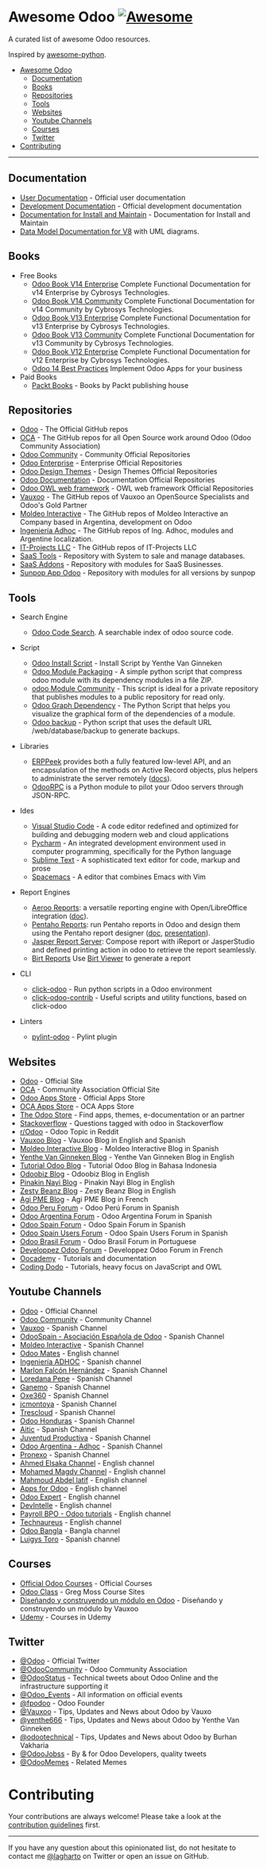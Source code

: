 # Awesome Odoo [![Awesome](https://cdn.rawgit.com/sindresorhus/awesome/d7305f38d29fed78fa85652e3a63e154dd8e8829/media/badge.svg)](https://github.com/sindresorhus/awesome)

A curated list of awesome Odoo resources.

Inspired by [awesome-python](https://github.com/vinta/awesome-python).

- [Awesome Odoo](#awesome-odoo)
    - [Documentation](#documentation)
    - [Books](#books)
    - [Repositories](#repositories)
    - [Tools](#tools)
    - [Websites](#websites)
    - [Youtube Channels](#youtube-channels)
    - [Courses](#courses)
    - [Twitter](#twitter)
- [Contributing](#contributing)

---

## Documentation

- [User Documentation](https://www.odoo.com/documentation/14.0/applications.html) - Official user documentation
- [Development Documentation](https://www.odoo.com/documentation/14.0/) - Official development documentation
- [Documentation for Install and Maintain](https://www.odoo.com/documentation/14.0/administration.html) - Documentation for Install and Maintain
- [Data Model Documentation for V8](http://useopenerp.com/v8) with UML diagrams.

## Books
- Free Books
    - [Odoo Book V14 Enterprise](https://www.cybrosys.com/odoo/odoo-books/odoo-book-v14/) Complete Functional Documentation for v14 Enterprise by Cybrosys Technologies.
    - [Odoo Book V14 Community](https://www.cybrosys.com/odoo/odoo-books/community-edition-v14/) Complete Functional Documentation for v14 Community by Cybrosys Technologies.
    - [Odoo Book V13 Enterprise](https://www.cybrosys.com/odoo/odoo-books/odoo-book-v13/) Complete Functional Documentation for v13 Enterprise by Cybrosys Technologies.
    - [Odoo Book V13 Community](https://www.cybrosys.com/odoo/odoo-books/community-edition-v13/) Complete Functional Documentation for v13 Community by Cybrosys Technologies.
    - [Odoo Book V12 Enterprise](https://www.cybrosys.com/odoo/odoo-books/odoo-book-v12/) Complete Functional Documentation for v12 Enterprise by Cybrosys Technologies.
    - [Odoo 14 Best Practices](https://www.odoobooks.com/en/14.0/) Implement Odoo Apps for your business
- Paid Books
    - [Packt Books](https://subscription.packtpub.com/search?query=odoo) - Books by Packt publishing house

## Repositories

- [Odoo](https://github.com/odoo) - The Official GitHub repos
- [OCA](https://github.com/OCA) - The GitHub repos for all Open Source work around Odoo (Odoo Community Association)
- [Odoo Community](https://github.com/odoo/odoo) - Community Official Repositories
- [Odoo Enterprise](https://github.com/odoo/enterprise) - Enterprise Official Repositories
- [Odoo Design Themes](https://github.com/odoo/design-themes) - Design Themes Official Repositories
- [Odoo Documentation](https://github.com/odoo/documentation) - Documentation Official Repositories
- [Odoo OWL web framework](https://github.com/odoo/owl) - OWL web framework Official Repositories
- [Vauxoo](https://github.com/vauxoo) - The GitHub repos of Vauxoo an OpenSource Specialists and Odoo's Gold Partner
- [Moldeo Interactive](https://github.com/ctmil) - The GitHub repos of Moldeo Interactive an Company based in Argentina, development on Odoo
- [Ingeniería Adhoc](https://github.com/ingadhoc) - The GitHub repos of Ing. Adhoc, modules and Argentine localization.
- [IT-Projects LLC](https://github.com/it-projects-llc) - The GitHub repos of IT-Projects LLC
- [SaaS Tools](https://github.com/it-projects-llc/odoo-saas-tools) - Repository with System to sale and manage databases.
- [SaaS Addons](https://github.com/it-projects-llc/saas-addons) - Repository with modules for SaaS Businesses.
- [Sunpop App Odoo](https://github.com/guohuadeng/app-odoo) - Repository with modules for all versions by sunpop  

## Tools

- Search Engine
    - [Odoo Code Search](http://www.odoo-code-search.com/). A searchable index of odoo source code.
- Script
    - [Odoo Install Script](https://github.com/Yenthe666/InstallScript) - Install Script by Yenthe Van Ginneken
    - [Odoo Module Packaging](https://gist.github.com/josehbez/b14bb8b7dd6c0c985a96e57cff7cef5a) - A simple python script that compress odoo module with its dependency modules in a file ZIP.
    - [odoo Module Community](https://gist.github.com/josehbez/a0790e91bd807ca174834fb67c3e0e8c) - This script is ideal for a private repository that publishes modules to a public repository for read only.
    - [Odoo Graph Dependency](https://medium.com/@josehbez/dependencia-gr%C3%A1fica-odoo-e518e8a6ceb9) - The Python Script that helps you visualize the graphical form of the dependencies of a module.
    - [Odoo backup](https://medium.com/@josehbez/simple-cli-odoo-backup-60d91bc3b9ec) - Python script that uses the default URL /web/database/backup to generate backups.
- Libraries
    - [ERPPeek](https://pypi.python.org/pypi/ERPpeek) provides both a fully featured low-level API, and an encapsulation of the methods on Active Record objects, plus helpers to administrate the server remotely ([docs](http://erppeek.readthedocs.org)).
    - [OdooRPC](https://github.com/OCA/odoorpc) is a Python module to pilot your Odoo servers through JSON-RPC.
- Ides
    - [Visual Studio Code](https://code.visualstudio.com/) - A code editor redefined and optimized for building and debugging modern web and cloud applications
    - [Pycharm](http://www.jetbrains.com/pycharm/) - An integrated development environment used in computer programming, specifically for the Python language
    - [Sublime Text](http://www.sublimetext.com/) - A sophisticated text editor for code, markup and prose
    - [Spacemacs](https://github.com/syl20bnr/spacemacs) - A editor that combines Emacs with Vim

- Report Engines
    - [Aeroo Reports](https://github.com/aeroo/aeroo_reports): a versatile reporting engine with Open/LibreOffice integration ([doc](http://www.alistek.com/wiki/index.php/Main_Page)).
    - [Pentaho Reports](https://github.com/WillowIT/Pentaho-reports-for-OpenERP): run Pentaho reports in Odoo and design them using the Pentaho report designer ([doc](https://github.com/WillowIT/Pentaho-reports-for-OpenERP/wiki), [presentation](http://www.slideshare.net/openobject/openerp-pentaho-integration-willowit)).
    - [Jasper Report Server](https://github.com/mga-team-odoo/jasperserver): Compose report with iReport or JasperStudio and defined printing action in odoo to retrieve the report seamlessly.
    - [Birt Reports](https://github.com/vaab/report_birt) Use [Birt Viewer](http://eclipse.org/birt/documentation/integrating/viewer-setup.php) to generate a report
- CLI
    - [click-odoo](https://github.com/acsone/click-odoo) - Run python scripts in a Odoo environment
    - [click-odoo-contrib](https://github.com/acsone/click-odoo-contrib) - Useful scripts and utility functions, based on click-odoo
- Linters
    - [pylint-odoo](https://github.com/OCA/pylint-odoo) - Pylint plugin

## Websites

- [Odoo](https://www.odoo.com/) - Official Site
- [OCA](https://odoo-community.org/) - Community Association Official Site
- [Odoo Apps Store](https://apps.odoo.com/apps) - Official Apps Store
- [OCA Apps Store](https://odoo-community.org/shop) - OCA Apps Store
- [The Odoo Store](https://www.theodoostore.com/) - Find apps, themes, e-documentation or an partner
- [Stackoverflow](https://stackoverflow.com/questions/tagged/odoo) - Questions tagged with odoo in Stackoverflow
- [r/Odoo](https://www.reddit.com/r/Odoo/) - Odoo Topic in Reddit
- [Vauxoo Blog](https://www.vauxoo.com/blog) - Vauxoo Blog in English and Spanish
- [Moldeo Interactive Blog](https://www.moldeointeractive.com.ar/blog) - Moldeo Interactive Blog in Spanish
- [Yenthe Van Ginneken Blog](https://www.odoo.yenthevg.com/) - Yenthe Van Ginneken Blog in English
- [Tutorial Odoo Blog](https://tutorialopenerp.wordpress.com/) - Tutorial Odoo Blog in Bahasa Indonesia
- [Odoobiz Blog](http://blog.odoobiz.com/) - Odoobiz Blog in English
- [Pinakin Nayi Blog](http://pinakinnayi.blogspot.com/) - Pinakin Nayi Blog in English
- [Zesty Beanz Blog](https://zbeanztech.com/blogs/) - Zesty Beanz Blog in English
- [Agi PME Blog](https://agipme.fr/) - Agi PME Blog in French
- [Odoo Peru Forum](https://groups.google.com/g/openerp_peru) - Odoo Perú Forum in Spanish
- [Odoo Argentina Forum](https://groups.google.com/g/odoo-argentina) - Odoo Argentina Forum in Spanish
- [Odoo Spain Forum](https://groups.google.com/g/openerp-spain) - Odoo Spain Forum in Spanish
- [Odoo Spain Users Forum](https://groups.google.com/g/openerp-spain-users) - Odoo Spain Users Forum in Spanish
- [Odoo Brasil Forum](https://groups.google.com/g/openerp-brasil) - Odoo Brasil Forum in Portuguese
- [Developpez Odoo Forum](https://www.developpez.net/forums/f1602/logiciels/solutions-d-entreprise/erp/odoo-ex-openerp/) - Developpez Odoo Forum in French
- [Oocademy](https://www.oocademy.com/) - Tutorials and documentation
- [Coding Dodo](https://codingdodo.com/) - Tutorials, heavy focus on JavaScript and OWL

## Youtube Channels

- [Odoo](https://www.youtube.com/user/OpenERPonline) - Official Channel
- [Odoo Community](https://www.youtube.com/c/OdooCommunity) - Community Channel
- [Vauxoo](https://www.youtube.com/channel/UCK8AsYdmlR7YMRaM5HM2klg) - Spanish Channel
- [OdooSpain - Asociación Española de Odoo](https://www.youtube.com/channel/UCc1_KhzbNxB_dbfH9nVNfsw) - Spanish Channel
- [Moldeo Interactive](https://www.youtube.com/user/moldeointeractive) - Spanish Channel
- [Odoo Mates](https://www.youtube.com/c/OdooMates/) - English channel
- [Ingeniería ADHOC](https://www.youtube.com/user/ingadhoc) - Spanish channel
- [Marlon Falcón Hernández](https://www.youtube.com/c/MarlonFalc%C3%B3n) - Spanish Channel
- [Loredana Pepe](https://www.youtube.com/channel/UCojd4iVEDr6_Hjjy0lHAtaQ) - Spanish Channel
- [Ganemo](https://www.youtube.com/channel/UCz8-ATjE16uOL_2IH_jvCrg) - Spanish Channel
- [Oxe360](https://www.youtube.com/c/Oxe360) - Spanish Channel
- [jcmontoya](https://www.youtube.com/channel/UCLYNXm3oExJwUnV8eJU7dMQ) - Spanish Channel
- [Trescloud](https://www.youtube.com/c/trescloud/videos) - Spanish Channel
- [Odoo Honduras](https://www.youtube.com/channel/UCfapAJl1mrVaOanCsJuBfwQ) - Spanish Channel
- [Aitic](https://www.youtube.com/channel/UCc4uwIDXaAcvDBY29mAu80Q) - Spanish Channel
- [Juventud Productiva](https://www.youtube.com/c/JuventudProductivaVenezolana) - Spanish Channel
- [Odoo Argentina - Adhoc](https://www.youtube.com/channel/UCluE0wv8SGVbQHLxawXXaPw) - Spanish Channel
- [Pronexo](https://www.youtube.com/user/pronexo/) - Spanish Channel
- [Ahmed Elsaka Channel](https://www.youtube.com/channel/UC1BNgROEXaJhRhuOzBZq7fA) - English channel
- [Mohamed Magdy Channel](https://www.youtube.com/c/MohamedMagdymohamed_magdy) - English channel
- [Mahmoud Abdel latif](https://www.youtube.com/c/mah0007) - English channel
- [Apps for Odoo](https://www.youtube.com/channel/UCkK8kUw2tpKOBIkAha2YGeQ) - English channel
- [Odoo Expert](https://www.youtube.com/user/OpenERPGolssary) - English channel
- [DevIntelle](https://www.youtube.com/channel/UCrmu-T0c8rhMXGuB44bH7gA) - English channel
- [Payroll BPO - Odoo tutorials](https://www.youtube.com/channel/UC4FDby_ubOiNU3frKdwqbMg) - English channel
- [Technaureus](https://www.youtube.com/channel/UChusfuYvl4Xbf7-RLP5hHFg) - English channel
- [Odoo Bangla](https://www.youtube.com/channel/UCoVnWNoF0kQbukKqN_DxxfQ) - Bangla channel
- [Luigys Toro](https://www.youtube.com/channel/UCAoYNRiCdqVGxAbNoiUODRg) - Spanish channel

## Courses

- [Official Odoo Courses](https://www.odoo.com/es_ES/slides/all) - Official Courses
- [Odoo Class](https://www.odooclass.com/page/homepage) - Greg Moss Course Sites
- [Diseñando y construyendo un módulo en Odoo](https://vauxoo.thinkific.com/courses/odoo-backend) - Diseñando y construyendo un módulo by Vauxoo
- [Udemy](https://www.udemy.com/courses/search/?src=ukw&q=odoo) - Courses in Udemy

## Twitter

- [@Odoo](https://twitter.com/Odoo) - Official Twitter
- [@OdooCommunity](https://twitter.com/OdooCommunity) - Odoo Community Association
- [@OdooStatus](https://twitter.com/OdooStatus) - Technical tweets about Odoo Online and the infrastructure supporting it
- [@Odoo_Events](https://twitter.com/Odoo_Events) - All information on official events
- [@fpodoo](https://twitter.com/fpodoo) - Odoo Founder
- [@Vauxoo](https://twitter.com/vauxoo) - Tips, Updates and News about Odoo by Vauxo
- [@yenthe666](https://twitter.com/fpodoo) - Tips, Updates and News about Odoo by Yenthe Van Ginneken
- [@odootechnical](https://twitter.com/odootechnical) - Tips, Updates and News about Odoo by Burhan Vakharia
- [@OdooJobss](https://twitter.com/OdooJobss) - By & for Odoo Developers, quality tweets
- [@OdooMemes](https://twitter.com/OdooMemes) - Related Memes 


# Contributing

Your contributions are always welcome! Please take a look at the [contribution guidelines](https://github.com/desdelinux/awesome-odoo/blob/master/CONTRIBUTING.md) first.

- - -

If you have any question about this opinionated list, do not hesitate to contact me [@lagharto](https://twitter.com/lagharto) on Twitter or open an issue on GitHub.

